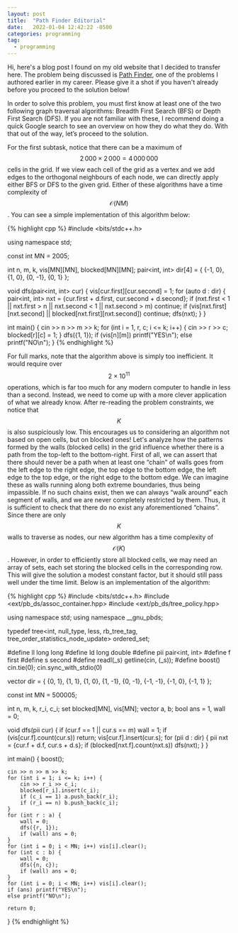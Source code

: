 ```yaml
---
layout: post
title:  "Path Finder Editorial"
date:   2022-01-04 12:42:22 -0500
categories: programming
tag:
  - programming
---
```

Hi, here's a blog post I found on my old website that I decided to transfer here. The problem being discussed is [Path Finder](https://dmoj.ca/problem/pathfind), one of the problems I authored earlier in my career. Please give it a shot if you haven't already before you proceed to the solution below!

In order to solve this problem, you must first know at least one of the two following graph traversal algorithms: Breadth First Search (BFS) or Depth First Search (DFS). If you are not familiar with these, I recommend doing a quick Google search to see an overview on how they do what they do. With that out of the way, let’s proceed to the solution.

For the first subtask, notice that there can be a maximum of $$2\,000 \times 2\,000 = 4\,000\,000$$ cells in the grid. If we view each cell of the grid as a vertex and we add edges to the orthogonal neighbours of each node, we can directly apply either BFS or DFS to the given grid. Either of these algorithms have a time complexity of $$\mathcal{O}(NM)$$. You can see a simple implementation of this algorithm below:

{% highlight cpp %}
#include <bits/stdc++.h>

using namespace std;

const int MN = 2005;

int n, m, k, vis[MN][MN], blocked[MN][MN];
pair<int, int> dir[4] = { {-1, 0}, {1, 0}, {0, -1}, {0, 1} };

void dfs(pair<int, int> cur) {
    vis[cur.first][cur.second] = 1;
    for (auto d : dir) {
        pair<int, int> nxt = {cur.first + d.first, cur.second + d.second};
        if (nxt.first < 1 || nxt.first > n || nxt.second < 1 || nxt.second > m) continue;
        if (vis[nxt.first][nxt.second] || blocked[nxt.first][nxt.second]) continue;
        dfs(nxt);
    }
}

int main() {
    cin >> n >> m >> k;
    for (int i = 1, r, c; i <= k; i++) {
        cin >> r >> c;
        blocked[r][c] = 1;
    }
    dfs({1, 1});
    if (vis[n][m]) printf("YES\n");
    else printf("NO\n");
}
{% endhighlight %}

For full marks, note that the algorithm above is simply too inefficient. It would require over $$2 \times 10^{11}$$ operations, which is far too much for any modern computer to handle in less than a second. Instead, we need to come up with a more clever application of what we already know. After re-reading the problem constraints, we notice that $$K$$ is also suspiciously low. This encourages us to considering an algorithm not based on open cells, but on blocked ones! Let's analyze how the patterns formed by the walls (blocked cells) in the grid influence whether there is a path from the top-left to the bottom-right. First of all, we can assert that there should never be a path when at least one “chain” of walls goes from the left edge to the right edge, the top edge to the bottom edge, the left edge to the top edge, or the right edge to the bottom edge. We can imagine these as walls running along both extreme boundaries, thus being impassible. If no such chains exist, then we can always “walk around” each segment of walls, and we are never completely restricted by them. Thus, it is sufficient to check that there do no exist any aforementioned “chains”. Since there are only $$K$$ walls to traverse as nodes, our new algorithm has a time complexity of $$\mathcal{O}(K)$$. However, in order to efficiently store all blocked cells, we may need an array of sets, each set storing the blocked cells in the corresponding row. This will give the solution a modest constant factor, but it should still pass well under the time limit. Below is an implementation of the algorithm:

{% highlight cpp %}
#include <bits/stdc++.h>
#include <ext/pb_ds/assoc_container.hpp>
#include <ext/pb_ds/tree_policy.hpp>

using namespace std;
using namespace __gnu_pbds;

typedef tree<int, null_type, less<int>, rb_tree_tag, tree_order_statistics_node_update> ordered_set;

#define ll long long
#define ld long double
#define pii pair<int, int>
#define f first
#define s second
#define readl(_s) getline(cin, (_s));
#define boost() cin.tie(0); cin.sync_with_stdio(0)

vector<pii> dir = { {0, 1}, {1, 1}, {1, 0}, {1, -1}, {0, -1}, {-1, -1}, {-1, 0}, {-1, 1} };

const int MN = 500005;

int n, m, k, r_i, c_i;
set<int> blocked[MN], vis[MN];
vector<int> a, b;
bool ans = 1, wall = 0;

void dfs(pii cur) {
    if (cur.f == 1 || cur.s == m) wall = 1;
    if (vis[cur.f].count(cur.s)) return;
    vis[cur.f].insert(cur.s);
    for (pii d : dir) {
        pii nxt = {cur.f + d.f, cur.s + d.s};
        if (blocked[nxt.f].count(nxt.s)) dfs(nxt);
    }
}

int main() {
    boost();

    cin >> n >> m >> k;
    for (int i = 1; i <= k; i++) {
        cin >> r_i >> c_i;
        blocked[r_i].insert(c_i);
        if (c_i == 1) a.push_back(r_i);
        if (r_i == n) b.push_back(c_i);
    }
    for (int r : a) {
        wall = 0;
        dfs({r, 1});
        if (wall) ans = 0;
    }
    for (int i = 0; i < MN; i++) vis[i].clear();
    for (int c : b) {
        wall = 0;
        dfs({n, c});
        if (wall) ans = 0;
    }
    for (int i = 0; i < MN; i++) vis[i].clear();
    if (ans) printf("YES\n");
    else printf("NO\n");

    return 0;
}
{% endhighlight %}
